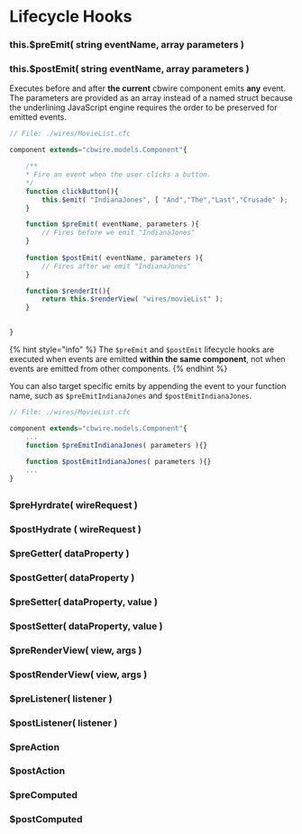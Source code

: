 # Lifecycle Hooks

###  this.$preEmit\( string eventName, array parameters \)

### this.$postEmit\( string eventName, array parameters \)

Executes before and after **the current** cbwire component emits **any** event. The parameters are provided as an array instead of a named struct because the underlining JavaScript engine requires the order to be preserved for emitted events.

```javascript
// File: ./wires/MovieList.cfc

component extends="cbwire.models.Component"{

    /**
    * Fire an event when the user clicks a button.
    */
    function clickButton(){
        this.$emit( "IndianaJones", [ "And","The","Last","Crusade" );
    }

    function $preEmit( eventName, parameters ){
        // Fires before we emit "IndianaJones"         
    }
    
    function $postEmit( eventName, parameters ){
        // Fires after we emit "IndianaJones"         
    }

    function $renderIt(){
        return this.$renderView( "wires/movieList" );
    }
    

}
```

{% hint style="info" %}
The `$preEmit` and `$postEmit` lifecycle hooks are executed when events are emitted **within the same component**, not when events are emitted from other components.
{% endhint %}

You can also target specific emits by appending the event to your function name, such as `$preEmitIndianaJones` and `$postEmitIndianaJones`.

```javascript
// File: ./wires/MovieList.cfc

component extends="cbwire.models.Component"{
    ...
    function $preEmitIndianaJones( parameters ){}
    
    function $postEmitIndianaJones( parameters ){}
    ...
}
```

##  

### $preHyrdrate\( wireRequest \) 

### $postHydrate \( wireRequest \)

### $preGetter\( dataProperty \)

### $postGetter\( dataProperty \)

### $preSetter\( dataProperty, value \)

### $postSetter\( dataProperty, value \)

### $preRenderView\( view, args \)

### $postRenderView\( view, args \)

### $preListener\( listener \)

### $postListener\( listener \)

### $preAction

### $postAction

### $preComputed

### $postComputed

